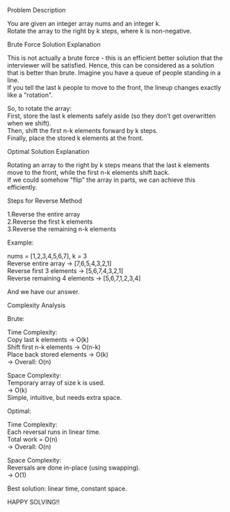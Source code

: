 Problem Description  

You are given an integer array nums and an integer k.  
Rotate the array to the right by k steps, where k is non-negative. 


Brute Force Solution Explanation  

This is not actually a brute force - this is an efficient better solution that the interviewer will be satisfied. Hence, this can be considered as a solution that is better than brute.
Imagine you have a queue of people standing in a line.  
If you tell the last k people to move to the front, the lineup changes exactly like a "rotation".  

So, to rotate the array:  
First, store the last k elements safely aside (so they don’t get overwritten when we shift).   
Then, shift the first n-k elements forward by k steps.  
Finally, place the stored k elements at the front.  


Optimal Solution Explanation  

Rotating an array to the right by k steps means that the last k elements move to the front, while the first n-k elements shift back.  
If we could somehow "flip" the array in parts, we can achieve this efficiently.  

Steps for Reverse Method  

1.Reverse the entire array  
2.Reverse the first k elements  
3.Reverse the remaining n-k elements  

Example:  

nums = [1,2,3,4,5,6,7], k = 3  
Reverse entire array → [7,6,5,4,3,2,1]   
Reverse first 3 elements → [5,6,7,4,3,2,1]  
Reverse remaining 4 elements → [5,6,7,1,2,3,4]  

And we have our answer.  


Complexity Analysis  

Brute:  

Time Complexity:  
Copy last k elements → O(k)  
Shift first n-k elements → O(n-k)  
Place back stored elements → O(k)  
→ Overall: O(n)

Space Complexity:  
Temporary array of size k is used.  
→ O(k)    
Simple, intuitive, but needs extra space.  


Optimal:  

Time Complexity:  
Each reversal runs in linear time.  
Total work = O(n)  
→ Overall: O(n)  

Space Complexity:  
Reversals are done in-place (using swapping).  
→ O(1)   

Best solution: linear time, constant space.  

HAPPY SOLVING!!




